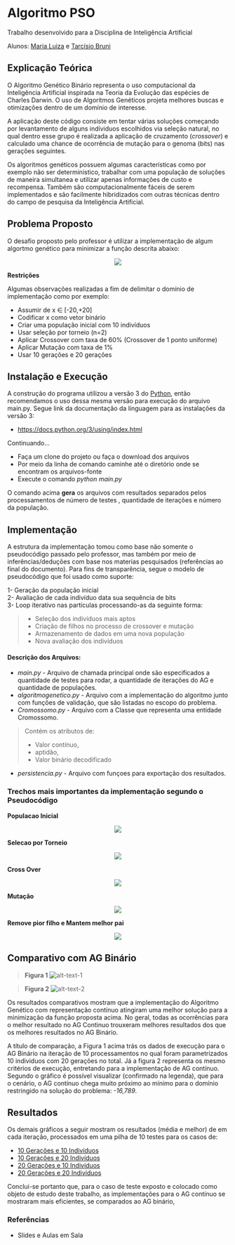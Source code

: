 # Algoritmo PSO 

Trabalho desenvolvido para a Disciplina de Inteligência Artificial

Alunos: [Maria Luiza](https://github.com/malufreitas) e [Tarcísio Bruni](https://github.com/tarcisiobruni)

## Explicação Teórica

O Algoritmo Genético Binário representa o uso computacional da Inteligência Artificial inspirada na Teoria da Evolução das espécies de Charles Darwin. O uso de Algoritmos Genéticos projeta melhores buscas e otimizações dentro de um domínio de interesse.

A aplicação deste código consiste em tentar várias soluções começando por levantamento de alguns indíviduos escolhidos via seleção natural, no qual dentro esse grupo é realizada a aplicação de cruzamento (*crossover*) e calculado uma chance de ocorrência de mutação para o genoma (bits) nas gerações seguintes.

Os algoritmos genéticos possuem algumas características como por exemplo não ser deterministico, trabalhar com uma população de soluções de maneira simultanea e utilizar apenas informações de custo e recompensa. Também são computacionalmente fáceis de serem implementados e são facilmente hibridizados com outras técnicas dentro do campo de pesquisa da Inteligência Artificial.

## Problema Proposto

O desafio proposto pelo professor é utilizar a implementação de algum algortmo genético para minimizar a função descrita abaixo:

<p align="center">
  <img  src="https://raw.githubusercontent.com/malufreitas/algoritmo-genetico-continuo/master/images/funcao.png?raw=true">
</p>

**Restrições**

Algumas observações realizadas a fim de delimitar o domínio de implementação como por exemplo:

- Assumir de x ∈ [-20,+20]
- Codificar x como vetor binário
- Criar uma população inicial com 10 indivíduos
- Usar seleção por torneio (n=2)
- Aplicar Crossover com taxa de 60% (Crossover de 1 ponto uniforme)
- Aplicar Mutação com taxa de 1%
- Usar 10 gerações e 20 gerações

## Instalação e Execução

A construção do programa utilizou a versão 3 do [Python](https://www.python.org/), então recomendamos o uso dessa mesma versão para execução do arquivo main.py. Segue link da documentação da linguagem para as instalações da versão 3:
- https://docs.python.org/3/using/index.html

Continuando...

- Faça um clone do projeto ou faça o download dos arquivos
- Por meio da linha de comando caminhe até o diretório onde se encontram os arquivos-fonte
- Execute o comando *python main.py*

O comando acima **gera** os arquivos com resultados separados pelos processamentos de número de testes , quantidade de iterações e número da população.

## Implementação

A estrutura da implementação tomou como base não somente o pseudocódigo passado pelo professor, mas também por meio de inferências/deduções com base nos materias pesquisados (referências ao final do documento). Para fins de transparência, segue o modelo de pseudocódigo que foi usado como suporte:

1- Geração da população inicial <br>
2- Avaliação de cada indivíduo data sua sequência de bits <br>
3- Loop iterativo nas partículas processando-as da seguinte forma: <br>
>- Seleção dos indivíduos mais aptos 
>- Criação de filhos no processo de crossover e mutação
>- Armazenamento de dados em uma nova população
>- Nova avaliação dos indivíduos

#### Descrição dos Arquivos:
- *main.py* - Arquivo de chamada principal onde são especificados a quantidade de testes para rodar, a quantidade de iterações do AG e quantidade de populações.
- *algoritmogenetico.py* - Arquivo com a implementação do algoritmo junto com funções de validação, que são listadas no escopo do problema.
- *Cromossomo.py* - Arquivo com a Classe que representa uma entidade Cromossomo.
> Contém os atributos de:
> - Valor contínuo,
> - aptidão,
> - Valor binário decodificado

- *persistencia.py* - Arquivo com funçoes para exportação dos resultados.

### Trechos mais importantes da implementação segundo o Pseudocódigo

**Populacao Inicial**

<p align="center">
  <img  src="https://raw.githubusercontent.com/malufreitas/algoritmo-genetico-continuo/master/images/populacao_inicial.png?raw=true">
</p>

**Selecao por Torneio**

<p align="center">
  <img  src="https://raw.githubusercontent.com/malufreitas/algoritmo-genetico-continuo/master/images/selecao_torneio.png?raw=true">
</p>


**Cross Over**

<p align="center">
  <img  src="https://raw.githubusercontent.com/malufreitas/algoritmo-genetico-continuo/master/images/crossover.png?raw=true">
</p>

**Mutação**

<p align="center">
  <img  src="https://raw.githubusercontent.com/malufreitas/algoritmo-genetico-continuo/master/images/mutacao.png?raw=true">
</p>

**Remove pior filho e Mantem melhor pai**

<p align="center">
  <img  src="https://raw.githubusercontent.com/malufreitas/algoritmo-genetico-continuo/master/images/remove_piorfilho_mantem_melhorpai.png?raw=true">
</p>

## Comparativo com AG Binário

>**Figura 1**
![alt-text-1](https://raw.githubusercontent.com/malufreitas/algoritmo-genetico-binario/master/testes/Teste-10iteracoes-10populacao-20geracao.PNG "title-1")

>**Figura 2**
![alt-text-2](https://raw.githubusercontent.com/malufreitas/algoritmo-genetico-continuo/master/execucoes/exec-10iteracoes-10populacao-20geracao.png "title-2")

Os resultados comparativos mostram que a implementação do Algoritmo Genético com representação contínuo atingiram uma melhor solução para a minimização da função proposta acima. No geral, todas as ocorrências para o melhor resultado no AG Continuo trouxeram melhores resultados dos que os melhores resultados no AG Binário.

A título de comparação, a Figura 1 acima trás os dados de execução para o AG Binário na iteração de 10 processamentos no qual foram parametrizados 10 individuos com 20 gerações no total. Já a figura 2 representa os mesmo critérios de execução, entretando para a implementação de AG contínuo. Segundo o gráfico é possível visualizar (confirmado na legenda), que para o cenário, o AG contínuo chega muito próximo ao mínimo para o domínio restringido na solução do problema: *-16,789*.

## Resultados

Os demais gráficos a seguir mostram os resultados  (média e melhor) de em cada iteração, processados em uma pilha de 10 testes para os casos de:

- [10 Gerações e 10 Indivíduos](https://raw.githubusercontent.com/malufreitas/algoritmo-genetico-continuo/master/execucoes/exec-10iteracoes-10populacao-10geracao.png?raw=true)
- [10 Gerações e 20 Indivíduos](https://raw.githubusercontent.com/malufreitas/algoritmo-genetico-continuo/master/execucoes/exec-10iteracoes-20populacao-10geracao.png?raw=true)
- [20 Gerações e 10 Indivíduos](https://raw.githubusercontent.com/malufreitas/algoritmo-genetico-continuo/master/execucoes/exec-10iteracoes-10populacao-20geracao.png?raw=true)
- [20 Gerações e 20 Indivíduos](https://raw.githubusercontent.com/malufreitas/algoritmo-genetico-continuo/master/execucoes/exec-10iteracoes-20populacao-20geracao.png?raw=true)

Conclui-se portanto que, para o caso de teste exposto e colocado como objeto de estudo deste trabalho, as implementações para o AG contínuo se mostraram mais eficientes, se comparados ao AG binário,

### Referências

- Slides e Aulas em Sala